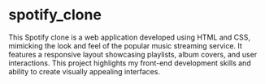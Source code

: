 # spotify_clone
This Spotify clone is a web application developed using HTML and CSS, mimicking the look and feel of the popular music streaming service. It features a responsive layout showcasing playlists, album covers, and user interactions. This project highlights my front-end development skills and ability to create visually appealing interfaces.
